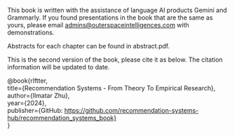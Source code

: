 This book is written with the assistance of language AI products Gemini and Grammarly. If you found presentations in the book that are the same as yours, please email admins@outerspaceintelligences.com with demonstrations.

<!--Part of the work was supported by the Outerspace Intelligence Research recommendation team. -->

<!--![image](./references/readme_icon.webp)-->

Abstracts for each chapter can be found in abstract.pdf.

This is the second version of the book, please cite it as below. The citation information will be updated to date.

@book{rlftter, \
  title={Recommendation Systems - From Theory To Empirical Research}, \
  author={Ilmatar Zhu}, \
  year={2024}, \
  publisher={GitHub: https://github.com/recommendation-systems-hub/recommendation_systems_book} \
}

